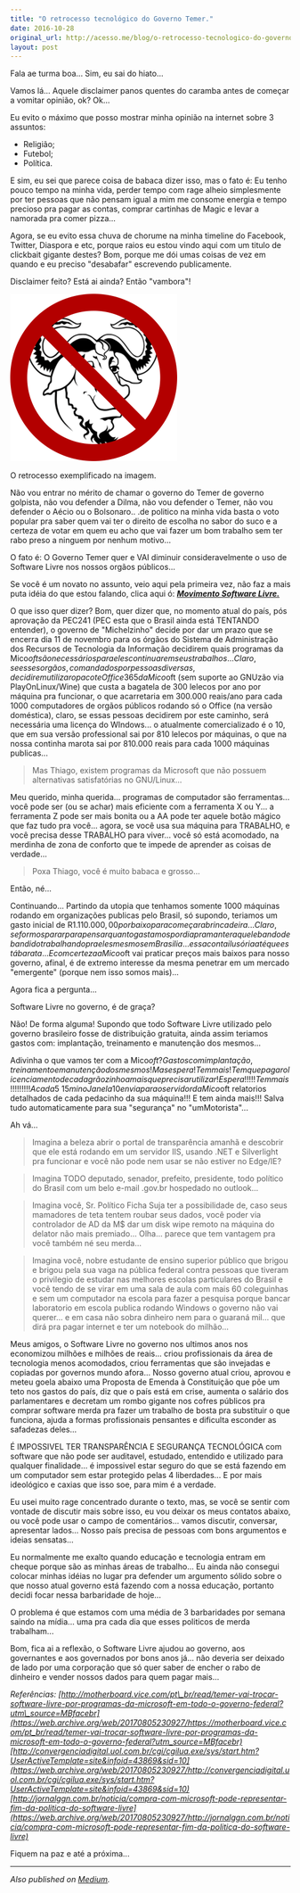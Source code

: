 ```yaml
---
title: "O retrocesso tecnológico do Governo Temer."
date: 2016-10-28
original_url: http://acesso.me/blog/o-retrocesso-tecnologico-do-governo-temer/
layout: post
---
```


Fala ae turma boa... Sim, eu sai do hiato...

Vamos lá... Aquele disclaimer panos quentes do caramba antes de começar a vomitar opinião, ok? Ok...

Eu evito o máximo que posso mostrar minha opinião na internet sobre 3 assuntos:

* Religião;
* Futebol;
* Política.

E sim, eu sei que parece coisa de babaca dizer isso, mas o fato é: Eu tenho pouco tempo na minha vida, perder tempo com rage alheio simplesmente por ter pessoas que não pensam igual a mim me consome energia e tempo precioso pra pagar as contas, comprar cartinhas de Magic e levar a namorada pra comer pizza...

Agora, se eu evito essa chuva de chorume na minha timeline do Facebook, Twitter, Diaspora e etc, porque raios eu estou vindo aqui com um titulo de clickbait gigante destes? Bom, porque me dói umas coisas de vez em quando e eu preciso "desabafar" escrevendo publicamente.

Disclaimer feito? Está ai ainda? Então "vambora"!

[![O retrocesso exemplificado na imagem.](/assets/images/2000px-ProhibitionSign2.svg_.png)](https://web.archive.org/web/20170805230927/https://i0.wp.com/acesso.me/blog/wp-content/uploads/2016/10/2000px-ProhibitionSign2.svg_.png)

O retrocesso exemplificado na imagem.

Não vou entrar no mérito de chamar o governo do Temer de governo golpista, não vou defender a Dilma, não vou defender o Temer, não vou defender o Aécio ou o Bolsonaro.. .de politico na minha vida basta o voto popular pra saber quem vai ter o direito de escolha no sabor do suco e a certeza de votar em quem eu acho que vai fazer um bom trabalho sem ter rabo preso a ninguem por nenhum motivo...

O fato é: O Governo Temer quer e VAI diminuir consideravelmente o uso de Software Livre nos nossos orgãos públicos...

Se você é um novato no assunto, veio aqui pela primeira vez, não faz a mais puta idéia do que estou falando, clica aqui ó: **[*Movimento Software Livre.*](https://web.archive.org/web/20170805230927/http://acesso.me/blog/movimento-software-livre/)**

O que isso quer dizer? Bom, quer dizer que, no momento atual do país, pós aprovação da PEC241 (PEC esta que o Brasil ainda está TENTANDO entender), o governo de "Michelzinho" decide por dar um prazo que se encerra dia 11 de novembro para os órgãos do Sistema de Administração dos Recursos de Tecnologia da Informação decidirem quais programas da Mico$oft são necessários para eles continuarem seus trabalhos... Claro, se esses orgãos, comandados por pessoas diversas, decidirem utilizar o pacote Office 365 da Mico$oft (sem suporte ao GNUzão via PlayOnLinux/Wine) que custa a bagatela de 300 lelecos por ano por máquina pra funcionar, o que acarretaria em 300.000 reais/ano para cada 1000 computadores de orgãos públicos rodando só o Office (na versão doméstica), claro, se essas pessoas decidirem por este caminho, será necessária uma licença do WIndows... o atualmente comercializado é o 10, que em sua versão professional sai por 810 lelecos por máquinas, o que na nossa continha marota sai por 810.000 reais para cada 1000 máquinas publicas...

> Mas Thiago, existem programas da Microsoft que não possuem alternativas satisfatórias no GNU/Linux...

Meu querido, minha querida... programas de computador são ferramentas... você pode ser (ou se achar) mais eficiente com a ferramenta X ou Y... a ferramenta Z pode ser mais bonita ou a AA pode ter aquele botão mágico que faz tudo pra você... agora, se você usa sua máquina para TRABALHO, e você precisa desse TRABALHO para viver... você só está acomodado, na merdinha de zona de conforto que te impede de aprender as coisas de verdade...

> Poxa Thiago, você é muito babaca e grosso...

Então, né...

Continuando...
Partindo da utopia que tenhamos somente 1000 máquinas rodando em organizações publicas pelo Brasil, só supondo, teriamos um gasto inicial de R$1.110.000,00 por baixo para começar a brincadeira... Claro, se formos parar para pensar quanto gastamos por dia pra manter aquele bando de bandido trabalhando pra eles mesmos em Brasilia... essa conta ilusória até que está barata... E com certeza a Mico$oft vai praticar preços mais baixos para nosso governo, afinal, é de extremo interesse da mesma penetrar em um mercado "emergente" (porque nem isso somos mais)...

Agora fica a pergunta...

Software Livre no governo, é de graça?

Não! De forma alguma!
Supondo que todo Software Livre utilizado pelo governo brasileiro fosse de distribuição gratuita, ainda assim teriamos gastos com: implantação, treinamento e manutenção dos mesmos...

Adivinha o que vamos ter com a Mico$oft? Gastos com implantação, treinamento e manutenção dos mesmos! Mas espera! Tem mais! Tem que pagar o licenciamento de cada grãozinho a mais que precisar utilizar! Espera!!!!! Tem mais!!!!!!!!! A cada 5~15min o Janela10 envia para o servidor da Mico$oft relatorios detalhados de cada pedacinho da sua máquina!!! E tem ainda mais!!! Salva tudo automaticamente para sua "segurança" no "umMotorista"...

Ah vá...

> Imagina a beleza abrir o portal de transparência amanhã e descobrir que ele está rodando em um servidor IIS, usando .NET e Silverlight pra funcionar e você não pode nem usar se não estiver no Edge/IE?

> Imagina TODO deputado, senador, prefeito, presidente, todo político do Brasil com um belo e-mail .gov.br hospedado no outlook...

> Imagina você, Sr. Político Ficha Suja ter a possibilidade de, caso seus mamadores de teta tentem roubar seus dados, você poder via controlador de AD da M$ dar um disk wipe remoto na máquina do delator não mais premiado... Olha... parece que tem vantagem pra você também né seu merda...

> Imagina você, nobre estudante de ensino superior público que brigou e brigou pela sua vaga na pública federal contra pessoas que tiveram o privilegio de estudar nas melhores escolas particulares do Brasil e você tendo de se virar em uma sala de aula com mais 60 coleguinhas e sem um computador na escola para fazer a pesquisa porque bancar laboratorio em escola publica rodando Windows o governo não vai querer... e em casa não sobra dinheiro nem para o guaraná mil... que dirá pra pagar internet e ter um notebook do milhão...

Meus amigos, o Software Livre no governo nos ultimos anos nos economizou milhões e milhões de reais... criou profissionais da área de tecnologia menos acomodados, criou ferramentas que são invejadas e copiadas por governos mundo afora... Nosso governo atual criou, aprovou e meteu goela abaixo uma Proposta de Emenda à Constituição que põe um teto nos gastos do país, diz que o país está em crise, aumenta o salário dos parlamentares e decretam um rombo gigante nos cofres públicos pra comprar software merda pra fazer um trabalho de bosta pra substituir o que funciona, ajuda a formas profissionais pensantes e dificulta esconder as safadezas deles...

É IMPOSSIVEL TER TRANSPARÊNCIA E SEGURANÇA TECNOLÓGICA com software que não pode ser auditavel, estudado, entendido e utilizado para qualquer finalidade... é impossivel estar seguro do que se está fazendo em um computador sem estar protegido pelas 4 liberdades... E por mais ideológico e caxias que isso soe, para mim é a verdade.

Eu usei muito rage concentrado durante o texto, mas, se você se sentir com vontade de discutir mais sobre isso, eu vou deixar os meus contatos abaixo, ou você pode usar o campo de comentários... vamos discutir, conversar, apresentar lados... Nosso país precisa de pessoas com bons argumentos e ideias sensatas...

Eu normalmente me exalto quando educação e tecnologia entram em cheque porque são as minhas áreas de trabalho... Eu ainda não consegui colocar minhas idéias no lugar pra defender um argumento sólido sobre o que nosso atual governo está fazendo com a nossa educação, portanto decidi focar nessa barbaridade de hoje...

O problema é que estamos com uma média de 3 barbaridades por semana saindo na mídia... uma pra cada dia que esses politicos de merda trabalham...

Bom, fica ai a reflexão, o Software Livre ajudou ao governo, aos governantes e aos governados por bons anos já... não deveria ser deixado de lado por uma corporação que só quer saber de encher o rabo de dinheiro e vender nossos dados para quem pagar mais...

*Referências:* *[http://motherboard.vice.com/pt\_br/read/temer-vai-trocar-software-livre-por-programas-da-microsoft-em-todo-o-governo-federal?utm\_source=MBfacebr](https://web.archive.org/web/20170805230927/https://motherboard.vice.com/pt_br/read/temer-vai-trocar-software-livre-por-programas-da-microsoft-em-todo-o-governo-federal?utm_source=MBfacebr)* *[http://convergenciadigital.uol.com.br/cgi/cgilua.exe/sys/start.htm?UserActiveTemplate=site&infoid=43869&sid=10](https://web.archive.org/web/20170805230927/http://convergenciadigital.uol.com.br/cgi/cgilua.exe/sys/start.htm?UserActiveTemplate=site&infoid=43869&sid=10)* *[http://jornalggn.com.br/noticia/compra-com-microsoft-pode-representar-fim-da-politica-do-software-livre](https://web.archive.org/web/20170805230927/http://jornalggn.com.br/noticia/compra-com-microsoft-pode-representar-fim-da-politica-do-software-livre)*

Fiquem na paz e até a próxima...

---

*Also published on [Medium](https://web.archive.org/web/20170805230927/https://medium.com/@_Tarkun_/o-retrocesso-tecnol%C3%B3gico-do-governo-temer-f9f30c49bfa9).*